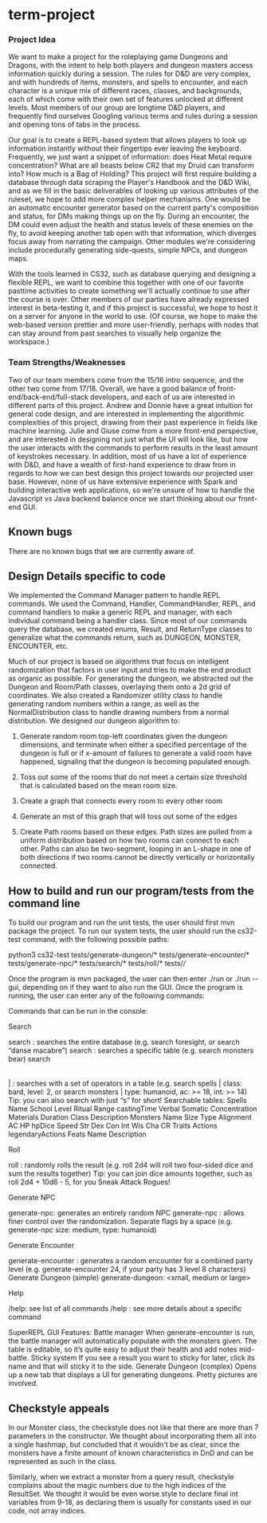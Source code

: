 # term-project

### Project Idea
We want to make a project for the roleplaying game Dungeons and Dragons, with the intent to help both players and dungeon masters access information quickly during a session. The rules for D&D are very complex, and with hundreds of items, monsters, and spells to encounter, and each character is a unique mix of different races, classes, and backgrounds, each of which come with their own set of features unlocked at different levels. Most members of our group are longtime D&D players, and frequently find ourselves Googling various terms and rules during a session and opening tons of tabs in the process.

Our goal is to create a REPL-based system that allows players to look up information instantly without their fingertips ever leaving the keyboard. Frequently, we just want a snippet of information: does Heat Metal require concentration? What are all beasts below CR2 that my Druid can transform into? How much is a Bag of Holding? This project will first require building a database through data scraping the Player's Handbook and the D&D Wiki, and as we fill in the basic deliverables of looking up various attributes of the ruleset, we hope to add more complex helper mechanisms. One would be an automatic encounter generator based on the current party's composition and status, for DMs making things up on the fly. During an encounter, the DM could even adjust the health and status levels of these enemies on the fly, to avoid keeping another tab open with that information, which diverges focus away from narrating the campaign. Other modules we're considering include procedurally generating side-quests, simple NPCs, and dungeon maps.

With the tools learned in CS32, such as database querying and designing a flexible REPL, we want to combine this together with one of our favorite pasttime activities to create something we'll actually continue to use after the course is over. Other members of our parties have already expressed interest in beta-testing it, and if this project is successful, we hope to host it on a server for anyone in the world to use. (Of course, we hope to make the web-based version prettier and more user-friendly, perhaps with nodes that can stay around from past searches to visually help organize the workspace.)

### Team Strengths/Weaknesses
Two of our team members come from the 15/16 intro sequence, and the other two come from 17/18. Overall, we have a good balance of front-end/back-end/full-stack developers, and each of us are interested in different parts of this project. Andrew and Donnie have a great intuition for general code design, and are interested in implementing the algorithmic complexities of this project, drawing from their past experience in fields like machine learning. Julie and Giuse come from a more front-end perspective, and are interested in designing not just what the UI will look like, but how the user interacts with the commands to perform results in the least amount of keystrokes necessary. In addition, most of us have a lot of experience with D&D, and have a wealth of first-hand experience to draw from in regards to how we can best design this project towards our projected user base. However, none of us have extensive experience with Spark and building interactive web applications, so we're unsure of how to handle the Javascript vs Java backend balance once we start thinking about our front-end GUI.

## Known bugs
There are no known bugs that we are currently aware of.

## Design Details specific to code
We implemented the Command Manager pattern to handle REPL commands. We used 
the Command, Handler, CommandHandler, REPL, and command handlers to make a 
generic REPL and manager, with each individual command being a handler class.
Since most of our commands query the database, we created enums, Result, and 
ReturnType classes to generalize what the commands return, such as DUNGEON,
MONSTER, ENCOUNTER, etc. 

Much of our project is based on algorithms that focus on intelligent 
randomization that factors in user input and tries to make the end product as 
organic as possible. For generating the dungeon, we abstracted out the Dungeon
and Room/Path classes, overlaying them onto a 2d grid of coordinates. We also
created a Randomizer utility class to handle generating random numbers within
a range, as well as the NormalDistribution class to handle drawing numbers from
a normal distribution. We designed our dungeon algorithm to:

1. Generate random room top-left coordinates given the dungeon dimensions, and
terminate when either a specified percentage of the dungeon is full or if 
x-amount of failures to generate a valid room have happened, signaling that the
dungeon is becoming populated enough.

2. Toss out some of the rooms that do not meet a certain size threshold that
is calculated based on the mean room size.

3. Create a graph that connects every room to every other room

4. Generate an mst of this graph that will toss out some of the edges

5. Create Path rooms based on these edges. Path sizes are pulled from a uniform
distribution based on how two rooms can connect to each other. Paths can also be
two-segment, looping in an L-shape in one of both directions if two rooms 
cannot be directly vertically or horizontally connected. 

## How to build and run our program/tests from the command line
To build our program and run the unit tests, the user should first mvn package
the project. To run our system tests, the user should run the cs32-test
command, with the following possible paths:

python3 cs32-test tests/generate-dungeon/*
                  tests/generate-encounter/*
                  tests/generate-npc/*
                  tests/search/*
                  tests/roll/*
                  tests/*/*  
                  
Once the program is mvn packaged, the user can then enter ./run or ./run --gui,
depending on if they want to also run the GUI. Once the program is running, 
the user can enter any of the following commands:

Commands that can be run in the console: 

Search

search <term>: searches the entire database (e.g. search foresight, or search “danse macabre”)
search <table> <term>: searches a specific table (e.g. search monsters bear)
search <table> | <flags>: searches with a set of operators in a table (e.g. search spells | class: bard, level: 2, or search monsters | type: humanoid, ac: >= 18, int: >= 14)
Tip: you can also search with just “s” for short!
Searchable tables:
Spells
Name
School
Level
Ritual
Range
castingTime
Verbal
Somatic
Concentration
Materials
Duration
Class
Description
Monsters
Name
Size
Type
Alignment
AC
HP
hpDice
Speed
Str
Dex
Con
Int
Wis
Cha
CR
Traits
Actions
legendaryActions
Feats
Name
Description

Roll

roll <dice>: randomly rolls the result (e.g. roll 2d4 will roll two four-sided dice and sum the results together)
Tip: you can join dice amounts together, such as roll 2d4 + 10d6 - 5, for you Sneak Attack Rogues!

Generate NPC

generate-npc: generates an entirely random NPC
generate-npc <flags>: allows finer control over the randomization. Separate flags by a space (e.g. generate-npc size: medium, type: humanoid)

Generate Encounter

generate-encounter <partyLevel>: generates a random encounter for a combined party level (e.g. generate-encounter 24, if your party has 3 level 8 characters)
Generate Dungeon (simple)
generate-dungeon: <width> <height> <small, medium or large>

Help

/help: see list of all commands
/help <command>: see more details about a specific command

SuperREPL GUI Features:
Battle manager
When generate-encounter is run, the battle manager will automatically populate with the monsters given. The table is editable, so it’s quite easy to adjust their health and add notes mid-battle.
Sticky system
If you see a result you want to sticky for later, click its name and that will sticky it to the side.
Generate Dungeon (complex)
Opens up a new tab that displays a UI for generating dungeons. Pretty pictures are involved.

## Checkstyle appeals
In our Monster class, the checkstyle does not like that there are more than 7
parameters in the constructor. We thought about incorporating them all into 
a single hashmap, but concluded that it wouldn't be as clear, since the monsters
have a finite amount of known characteristics in DnD and can be represented as
such in the class. 

Similarly, when we extract a monster from a query result, checkstyle complains
about the magic numbers due to the high indices of the ResultSet. We thought it
would be even worse style to declare final int variables from 9-18, as 
declaring them is usually for constants used in our code, not array indices. 